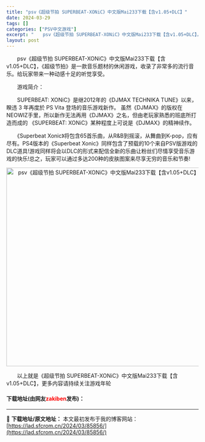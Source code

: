 ```yaml
---
title: "psv《超级节拍 SUPERBEAT-XONiC》中文版Mai233下载【含v1.05+DLC】"
date: 2024-03-29
tags: []
categories: ["PSV中文游戏"]
excerpt: "　　psv《超级节拍 SUPERBEAT-XONiC》中文版Mai233下载【含v1.05+DLC】，《超级节拍》是一款音乐题材的休闲游戏，收录了非常多的流行音乐。给玩家带来一种动感十足的听觉享受。 　　游戏简介： 　　SUPERBEAT: XONiC》是继2012年的《DJMAX TECHNIKA&hellip;"
layout: post
---
```


 <p>　　psv《超级节拍 SUPERBEAT-XONiC》中文版Mai233下载【含v1.05+DLC】，《超级节拍》是一款音乐题材的休闲游戏，收录了非常多的流行音乐。给玩家带来一种动感十足的听觉享受。</p> <p>　　游戏简介：</p> <p>　　SUPERBEAT: XONiC》是继2012年的《DJMAX TECHNIKA TUNE》以来，睽违 3 年再度於 PS Vita 登场的音乐游戏新作。 虽然《DJMAX》的版权在NEOWIZ手里，所以新作无法再用《DJMAX》之名，但由老玩家熟悉的班底所打造而成的 《SUPERBEAT: XONiC》某种程度上可说是《DJMAX》的精神续作。</p> <p>　　《Superbeat Xonic》将包含65首乐曲，从R&amp;B到摇滚，从舞曲到K-pop，应有尽有。PS4版本的《Superbeat Xonic》同样包含了预载的10个来自PSV版游戏的DLC道具!游戏同样将会以DLC的形式来配信全新的乐曲让粉丝们尽情享受音乐游戏的快乐!总之，玩家可以通过多达200种的皮肤图案来尽享无穷的音乐和节奏!</p> <p align="center"><img align="" border="0" src="https://lad.sfcrom.cn/wp-content/uploads/2024/03/20240329_660670db132e8.jpg" width="520" alt="psv《超级节拍 SUPERBEAT-XONiC》中文版Mai233下载【含v1.05+DLC】" /></p> <p>　　以上就是《超级节拍 SUPERBEAT-XONiC》中文版Mai233下载【含v1.05+DLC】，更多内容请持续关注游戏年轮</p> <p><h4>下载地址(由网友<font color="red">zakiben</font>发布)：</h4></p> 

---
📖 **下载地址/原文地址：** 本文最初发布于我的博客网站：[https://lad.sfcrom.cn/2024/03/85856/](https://lad.sfcrom.cn/2024/03/85856/)
